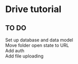 # Drive tutorial

## TO DO

Set up database and data model \
Move folder open state to URL \
Add auth \
Add file uploading
